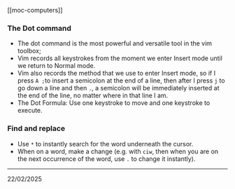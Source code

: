 [[moc-computers]]

### The Dot command

- The dot command is the most powerful and versatile tool in the vim toolbox;
- Vim records all keystrokes from the moment we enter Insert mode until we return to Normal mode.
- Vim also records the method that we use to enter Insert mode, so if I press `A ;`to insert a semicolon at the end of a line, then after I press `j` to go down a line and then `.`, a semicolon will be immediately inserted at the end of the line, no matter where in that line I am.
- The Dot Formula: Use one keystroke to move and one keystroke to execute.

### Find and replace

- Use `*` to instantly search for the word underneath the cursor.
- When on a word, make a change (e.g. with `ciw`, then when you are on the next occurrence of the word, use `.` to change it instantly).

---

22/02/2025
